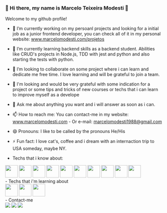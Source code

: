 ### 👋 Hi there, my name is Marcelo Teixeira Modesti 👋
Welcome to my github profile! 

- 🔭 I’m currently working on my persoanl projects and looking for a initial job as a junior frontend developer, you can check all of it in my personal website: www.marcelomodesti.com/projetos

- 🌱 I’m currently learning backend skills as a backend student. Abilities like CRUD's projects in Node.js, TDD with jest and python and also starting the tests with python.

- 👯 I’m looking to collaborate on some project where i can learn and dedicate me free time. I love learning and will be grateful to join a team. 

- 🤔 I'm looking and would be very grateful with some indication for a project or some tips and tricks of new courses or techs that i can learn to improve myself as a develope

- 💬 Ask me about anything you want and i will answer as soon as i can. 

- 📫 How to reach me: You can contact-me in my website: www.marcelomodesti.com - Or e-mail: marcelomodesti1988@gmail.com

- 😄 Pronouns: I like to be called by the pronouns He/His

- ⚡ Fun fact: I love cat's, coffee and i dream with an internaction trip to USA someday, maybe NY.

- Techs that i know about:
<div>  
<img src="https://cdn.jsdelivr.net/gh/devicons/devicon/icons/git/git-original.svg" width="40" height="40"/> 
  <img src="https://cdn.jsdelivr.net/gh/devicons/devicon/icons/javascript/javascript-plain.svg"  width="40" height="40"/>
  <img src="https://cdn.jsdelivr.net/gh/devicons/devicon/icons/html5/html5-original-wordmark.svg" width="40" height="40" />
  <img src="https://cdn.jsdelivr.net/gh/devicons/devicon/icons/css3/css3-original-wordmark.svg" width="40" height="40" />
  <img src="https://cdn.jsdelivr.net/gh/devicons/devicon/icons/react/react-original.svg"  width="40" height="40" />
  <img src="https://cdn.jsdelivr.net/gh/devicons/devicon/icons/nodejs/nodejs-original.svg" width="40" height="40" />
  <img src="https://cdn.jsdelivr.net/gh/devicons/devicon/icons/redux/redux-original.svg" width="40" height="40"  />
  <img src="https://cdn.jsdelivr.net/gh/devicons/devicon/icons/typescript/typescript-original.svg" width="40" height="40"  />
  <img src="https://cdn.jsdelivr.net/gh/devicons/devicon/icons/docker/docker-original.svg"  width="40" height="40" />
  <img src="https://cdn.jsdelivr.net/gh/devicons/devicon/icons/mysql/mysql-original.svg"  width="40" height="40"/>
 </div>
 - Techs that i'm learning about
  <div>
  <img src="https://cdn.jsdelivr.net/gh/devicons/devicon/icons/python/python-original.svg"  width="40" height="40"/>
  <img src="https://cdn.jsdelivr.net/gh/devicons/devicon/icons/angularjs/angularjs-original.svg"  width="40" height="40"/>
  <img src="https://cdn.jsdelivr.net/gh/devicons/devicon/icons/kubernetes/kubernetes-plain.svg"  width="40" height="40"/>
 </div> 
- Contact-me
<div>
<a href="https://instagram.com/modestimarceloteixeira" target="_blank"><img src="https://img.shields.io/badge/-Instagram-%23E4405F?style=for-the-badge&logo=instagram&logoColor=white" target="_blank"></a>
<a href = "mailto:marcelomodesti1988@gmail.com"><img src="https://img.shields.io/badge/Gmail-D14836?style=for-the-badge&logo=gmail&logoColor=white" target="_blank"></a>
<a href="https://www.linkedin.com/in/macelomodesti/" target="_blank"><img src="https://img.shields.io/badge/-LinkedIn-%230077B5?style=for-the-badge&logo=linkedin&logoColor=white" target="_blank"></a>   
</div>
